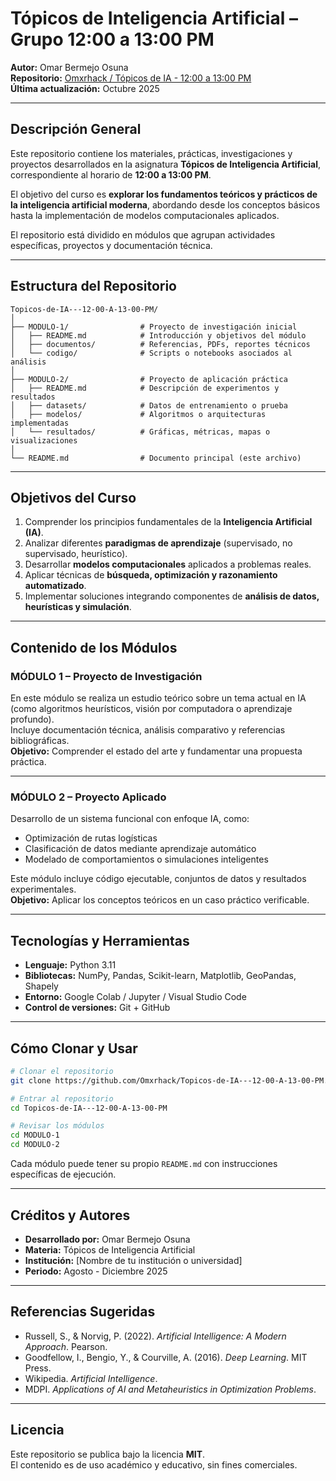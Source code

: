 # Tópicos de Inteligencia Artificial – Grupo 12:00 a 13:00 PM

**Autor:** Omar Bermejo Osuna  
**Repositorio:** [Omxrhack / Tópicos de IA - 12:00 a 13:00 PM](https://github.com/Omxrhack/Topicos-de-IA---12-00-A-13-00-PM.git)  
**Última actualización:** Octubre 2025  

---

## Descripción General

Este repositorio contiene los materiales, prácticas, investigaciones y proyectos desarrollados en la asignatura **Tópicos de Inteligencia Artificial**, correspondiente al horario de **12:00 a 13:00 PM**.

El objetivo del curso es **explorar los fundamentos teóricos y prácticos de la inteligencia artificial moderna**, abordando desde los conceptos básicos hasta la implementación de modelos computacionales aplicados.

El repositorio está dividido en módulos que agrupan actividades específicas, proyectos y documentación técnica.

---

## Estructura del Repositorio

```
Topicos-de-IA---12-00-A-13-00-PM/
│
├── MODULO-1/                # Proyecto de investigación inicial
│   ├── README.md            # Introducción y objetivos del módulo
│   ├── documentos/          # Referencias, PDFs, reportes técnicos
│   └── codigo/              # Scripts o notebooks asociados al análisis
│
├── MODULO-2/                # Proyecto de aplicación práctica
│   ├── README.md            # Descripción de experimentos y resultados
│   ├── datasets/            # Datos de entrenamiento o prueba
│   ├── modelos/             # Algoritmos o arquitecturas implementadas
│   └── resultados/          # Gráficas, métricas, mapas o visualizaciones
│
└── README.md                # Documento principal (este archivo)
```

---

## Objetivos del Curso

1. Comprender los principios fundamentales de la **Inteligencia Artificial (IA)**.  
2. Analizar diferentes **paradigmas de aprendizaje** (supervisado, no supervisado, heurístico).  
3. Desarrollar **modelos computacionales** aplicados a problemas reales.  
4. Aplicar técnicas de **búsqueda, optimización y razonamiento automatizado**.  
5. Implementar soluciones integrando componentes de **análisis de datos, heurísticas y simulación**.

---

## Contenido de los Módulos

### MÓDULO 1 – Proyecto de Investigación  
En este módulo se realiza un estudio teórico sobre un tema actual en IA (como algoritmos heurísticos, visión por computadora o aprendizaje profundo).  
Incluye documentación técnica, análisis comparativo y referencias bibliográficas.  
**Objetivo:** Comprender el estado del arte y fundamentar una propuesta práctica.

---

### MÓDULO 2 – Proyecto Aplicado  
Desarrollo de un sistema funcional con enfoque IA, como:
- Optimización de rutas logísticas  
- Clasificación de datos mediante aprendizaje automático  
- Modelado de comportamientos o simulaciones inteligentes  

Este módulo incluye código ejecutable, conjuntos de datos y resultados experimentales.  
**Objetivo:** Aplicar los conceptos teóricos en un caso práctico verificable.

---

## Tecnologías y Herramientas

- **Lenguaje:** Python 3.11  
- **Bibliotecas:** NumPy, Pandas, Scikit-learn, Matplotlib, GeoPandas, Shapely  
- **Entorno:** Google Colab / Jupyter / Visual Studio Code  
- **Control de versiones:** Git + GitHub  

---

## Cómo Clonar y Usar

```bash
# Clonar el repositorio
git clone https://github.com/Omxrhack/Topicos-de-IA---12-00-A-13-00-PM.git

# Entrar al repositorio
cd Topicos-de-IA---12-00-A-13-00-PM

# Revisar los módulos
cd MODULO-1
cd MODULO-2
```

Cada módulo puede tener su propio `README.md` con instrucciones específicas de ejecución.

---

## Créditos y Autores

- **Desarrollado por:** Omar Bermejo Osuna  
- **Materia:** Tópicos de Inteligencia Artificial  
- **Institución:** [Nombre de tu institución o universidad]  
- **Periodo:** Agosto - Diciembre 2025  

---

## Referencias Sugeridas

- Russell, S., & Norvig, P. (2022). *Artificial Intelligence: A Modern Approach*. Pearson.  
- Goodfellow, I., Bengio, Y., & Courville, A. (2016). *Deep Learning*. MIT Press.  
- Wikipedia. *Artificial Intelligence*.  
- MDPI. *Applications of AI and Metaheuristics in Optimization Problems*.  

---

## Licencia

Este repositorio se publica bajo la licencia **MIT**.  
El contenido es de uso académico y educativo, sin fines comerciales.
